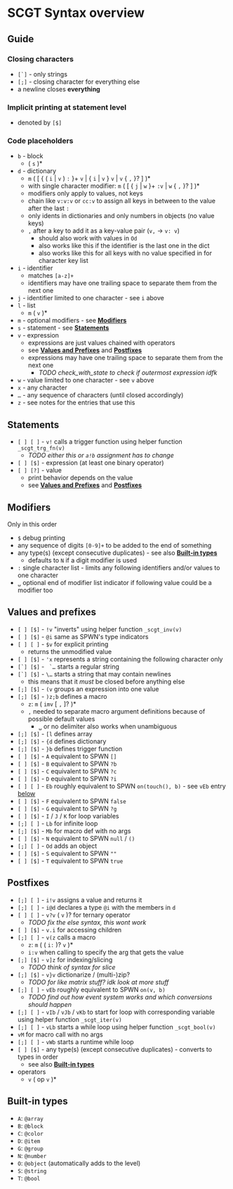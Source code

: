 # SCGT Syntax overview

## Guide

### Closing characters
* ``[`]`` - only strings
* ``[;]`` - closing character for everything else
* a newline closes **everything**

### Implicit printing at statement level
* denoted by ``[$]``

### Code placeholders
* ``b`` - block
    * ( ``s`` )*
* ``d`` - dictionary
    * ``m`` ( [ { ( ``i`` | ``v`` ) ``:`` }+ ``v`` | { ``i`` | ``v`` } ``v`` | ``v`` { ``,`` }? ] )*
    * with single character modifier: ``m`` ( [ { ``j`` | ``w`` }+ ``:v`` | ``w`` { ``,`` }? ] )*
    * modifiers only apply to values, not keys
    * chain like ``v:v:v`` or ``cc:v`` to assign all keys in between to the value after the last ``:``
    * only idents in dictionaries and only numbers in objects (no value keys)
    * ``,`` after a key to add it as a key-value pair (``v,`` → ``v: v``)
        * should also work with values in ``Od``
        * also works like this if the identifier is the last one in the dict
        * also works like this for all keys with no value specified in for character key list
* ``i`` - identifier
    * matches ``[a-z]+``
    * identifiers may have one trailing space to separate them from the next one
* ``j`` - identifier limited to one character - see ``i`` above
* ``l`` - list
    * ``m`` ( ``v`` )*
* ``m`` - optional modifiers - see [**Modifiers**](#modifiers)
* ``s`` - statement - see [**Statements**](#statements)
* ``v`` - expression
    * expressions are just values chained with operators
    * see [**Values and Prefixes**](#values-and-prefixes) and [**Postfixes**](#postfixes)
    * expressions may have one trailing space to separate them from the next one
        * *TODO check_with_state to check if outermost expression idfk*
* ``w`` - value limited to one character - see ``v`` above
* ``x`` - any character
* ``…`` - any sequence of characters (until closed accordingly)
* ``z`` - see notes for the entries that use this

## Statements
* ``[ ] [ ]`` - ``v!`` calls a trigger function using helper function ``_scgt_trg_fn(v)``
    * *TODO either this or ``a!b`` assignment has to change*
* ``[ ] [$]`` - expression (at least one binary operator)
* ``[ ] [?]`` - value
    * print behavior depends on the value
    * see [**Values and Prefixes**](#values-and-prefixes) and [**Postfixes**](#postfixes)

## Modifiers
Only in this order
* ``$`` debug printing
* any sequence of digits ``[0-9]+`` to be added to the end of something
* any type(s) (except consecutive duplicates) - see also [**Built-in types**](#built-in-types)
    * defaults to ``N`` if a digit modifier is used
* ``:`` single character list - limits any following identifiers and/or values to one character
* ``␣`` optional end of modifier list indicator if following value could be a modifier too

## Values and prefixes
* ``[ ] [$]`` - ``!v`` "inverts" using helper function ``_scgt_inv(v)``
* ``[ ] [$]`` - ``@i`` same as SPWN's type indicators
* ``[ ] [ ]`` - ``$v`` for explicit printing
    * returns the unmodified value
* ``[ ] [$]`` - ``'x`` represents a string containing the following character only
* ``[`] [$]`` - `` `…`` starts a regular string
* ``[`] [$]`` - ``\…`` starts a string that may contain newlines
    * this means that it *must* be closed before anything else
* ``[;] [$]`` - ``(v`` groups an expression into one value
* ``[;] [$]`` - ``)z;b`` defines a macro
    * ``z``: ``m`` ( ``imv`` [ ``,`` ]? )*
    * ``,`` needed to separate macro argument definitions because of possible default values
        * ``␣`` or no delimiter also works when unambiguous
* ``[;] [$]`` - ``[l`` defines array
* ``[;] [$]`` - ``{d`` defines dictionary
* ``[;] [$]`` - ``}b`` defines trigger function
* ``[ ] [$]`` - ``A`` equivalent to SPWN ``[]``
* ``[ ] [$]`` - ``B`` equivalent to SPWN ``?b``
* ``[ ] [$]`` - ``C`` equivalent to SPWN ``?c``
* ``[ ] [$]`` - ``D`` equivalent to SPWN ``?i``
* ``[ ] [ ]`` - ``Eb`` roughly equivalent to SPWN ``on(touch(), b)`` - see ``vEb`` entry [below](#postfixes)
* ``[ ] [$]`` - ``F`` equivalent to SPWN ``false``
* ``[ ] [$]`` - ``G`` equivalent to SPWN ``?g``
* ``[ ] [$]`` - ``I`` / ``J`` / ``K`` for loop variables
* ``[;] [ ]`` - ``Lb`` for infinite loop
* ``[;] [$]`` - ``Mb`` for macro def with no args
* ``[ ] [$]`` - ``N`` equivalent to SPWN ``null`` / ``()``
* ``[;] [ ]`` - ``Od`` adds an object
* ``[ ] [$]`` - ``S`` equivalent to SPWN ``""``
* ``[ ] [$]`` - ``T`` equivalent to SPWN ``true``

## Postfixes
* ``[;] [ ]`` - ``i!v`` assigns a value and returns it
* ``[;] [ ]`` - ``i@d`` declares a type ``@i`` with the members in ``d``
* ``[ ] [ ]`` - ``v?v`` ( ``v`` )? for ternary operator
    * *TODO fix the else syntax, this wont work*
* ``[ ] [$]`` - ``v.i`` for accessing children
* ``[;] [ ]`` - ``v(z`` calls a macro
    * ``z``: ``m`` ( ( ``i:`` )? ``v`` )*
    * ``i:v`` when calling to specify the arg that gets the value
* ``[;] [$]`` - ``v]z`` for indexing/slicing
    * *TODO think of syntax for slice*
* ``[;] [$]`` - ``v}v`` dictionarize / (multi-)zip?
    * *TODO for like matrix stuff? idk look at more stuff*
* ``[;] [ ]`` - ``vEb`` roughly equivalent to SPWN ``on(v, b)``
    * *TODO find out how event system works and which conversions should happen*
* ``[;] [ ]`` - ``vIb`` / ``vJb`` / ``vKb`` to start for loop with corresponding variable using helper function ``_scgt_iter(v)``
* ``[;] [ ]`` - ``vLb`` starts a while loop using helper function ``_scgt_bool(v)``
* ``vM`` for macro call with no args
* ``[;] [ ]`` - ``vWb`` starts a runtime while loop
* ``[ ] [$]`` - any type(s) (except consecutive duplicates) - converts to types in order
    * see also [**Built-in types**](#built-in-types)
* operators
    * ``v`` ( op ``v`` )*

## Built-in types
* ``A``: ``@array``
* ``B``: ``@block``
* ``C``: ``@color``
* ``D``: ``@item``
* ``G``: ``@group``
* ``N``: ``@number``
* ``O``: ``@object`` (automatically adds to the level)
* ``S``: ``@string``
* ``T``: ``@bool``
